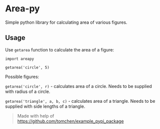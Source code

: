 # Area-py

Simple python library for calculating area of various figures.

## Usage

Use `getarea` function to  calculate the area of a figure:

```python3
import areapy

getarea('circle', 5)

```
Possible figures:

`getarea('circle', r)` - calculates area of a circle. Needs to be supplied with radius of a circle.

`getarea('triangle', a, b, c)` - calculates area of a triangle. Needs to be supplied with side lengths of a triangle.

> Made with help of https://github.com/tomchen/example_pypi_package
